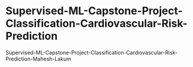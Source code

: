 # Supervised-ML-Capstone-Project-Classification-Cardiovascular-Risk-Prediction
Supervised-ML-Capstone-Project-Classification-Cardiovascular-Risk-Prediction-Mahesh-Lakum
